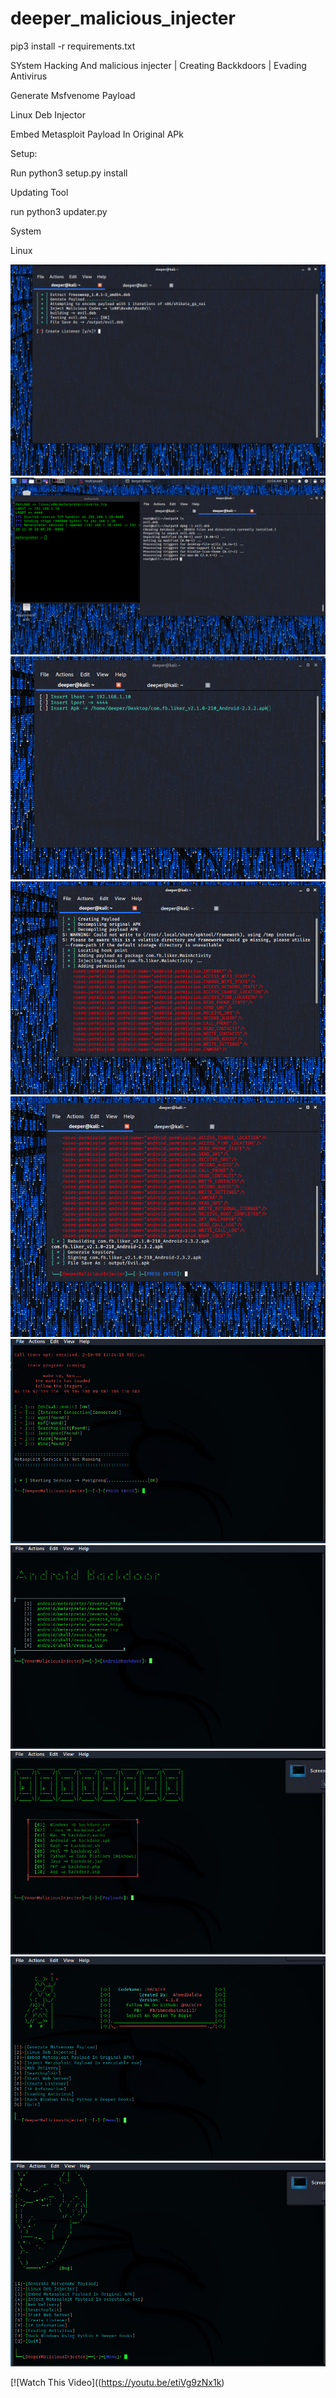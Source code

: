 # deeper_malicious_injecter



pip3 install -r requirements.txt

SYstem Hacking And malicious injecter | Creating Backkdoors | Evading Antivirus

Generate Msfvenome Payload 

Linux Deb Injector 

Embed Metasploit Payload In Original APk 




Setup:

Run python3 setup.py install

Updating Tool 

run python3 updater.py


System

Linux


<img src="screen/s2.png">
<img src="screen/s3.png">

<img src="screen/s4.png">
<img src="screen/s5.png">
<img src="screen/s6.png">

<img src="screen/d1.jpg">
<img src="screen/d2.jpg">
<img src="screen/d3.jpg">
<img src="screen/d4.jpg">
<img src="screen/d5.jpg">



[![Watch This Video]((https://youtu.be/etiVg9zNx1k)




